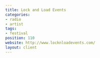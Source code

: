 ```yaml
---
title: Lock and Load Events
categories:
- radio
- artist
tags:
- festival
position: 110
website: http://www.locknloadevents.com/
layout: client
---
```


